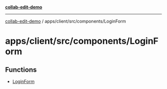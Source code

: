 [**collab-edit-demo**](../../../../../README.md)

***

[collab-edit-demo](../../../../../README.md) / apps/client/src/components/LoginForm

# apps/client/src/components/LoginForm

## Functions

- [LoginForm](functions/LoginForm.md)
